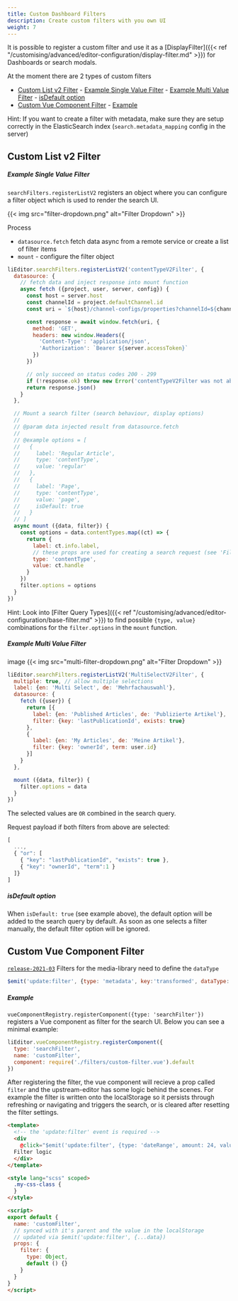 ```yaml
---
title: Custom Dashboard Filters
description: Create custom filters with you own UI
weight: 7
---
```


It is possible to register a custom filter and use it as a [DisplayFilter]({{< ref "/customising/advanced/editor-configuration/display-filter.md" >}}) for Dashboards or search modals.

At the moment there are 2 types of custom filters
- [Custom List v2 Filter](#custom-list-v2-filter)
      - [Example Single Value Filter](#example-single-value-filter)
      - [Example Multi Value Filter](#example-multi-value-filter)
      - [isDefault option](#isdefault-option)
- [Custom Vue Component Filter](#custom-vue-component-filter)
      - [Example](#example)

Hint: If you want to create a filter with metadata, make sure they are setup correctly in the ElasticSearch index (`search.metadata_mapping` config in the server)


## Custom List v2 Filter

##### Example Single Value Filter

`searchFilters.registerListV2` registers an object where you can configure a filter object which is used to render the search UI.

{{< img src="filter-dropdown.png" alt="Filter Dropdown" >}}

Process
- `datasource.fetch` fetch data async from a remote service or create a list of filter items
- `mount` - configure the filter object

```js
liEditor.searchFilters.registerListV2('contentTypeV2Filter', {
  datasource: {
    // fetch data and inject response into mount function
    async fetch ({project, user, server, config}) {
      const host = server.host
      const channelId = project.defaultChannel.id
      const uri = `${host}/channel-configs/properties?channelId=${channelId}&properties=contentTypes`

      const response = await window.fetch(uri, {
        method: 'GET',
        headers: new window.Headers({
          'Content-Type': 'application/json',
          'Authorization': `Bearer ${server.accessToken}`
        })
      })

      // only succeed on status codes 200 - 299
      if (!response.ok) throw new Error('contentTypeV2Filter was not able to fetch data')
      return response.json()
    }
  },

  // Mount a search filter (search behaviour, display options)
  //
  // @param data injected result from datasource.fetch
  //
  // @example options = [
  //   {
  //     label: 'Regular Article',
  //     type: 'contentType',
  //     value: 'regular'
  //   },
  //   {
  //     label: 'Page',
  //     type: 'contentType',
  //     value: 'page',
  //     isDefault: true
  //   }
  // ]
  async mount ({data, filter}) {
    const options = data.contentTypes.map((ct) => {
      return {
        label: ct.info.label,
        // these props are used for creating a search request (see 'Filter Query Types' link below)
        type: 'contentType',
        value: ct.handle
      }
    })
    filter.options = options
  }
})
```

Hint: Look into [Filter Query Types]({{< ref "/customising/advanced/editor-configuration/base-filter.md" >}}) to find possible `{type, value}` combinations for the `filter.options` in the `mount` function.

##### Example Multi Value Filter

image {{< img src="multi-filter-dropdown.png" alt="Filter Dropdown" >}}

```js
liEditor.searchFilters.registerListV2('MultiSelectV2Filter', {
  multiple: true, // allow multiple selections
  label: {en: 'Multi Select', de: 'Mehrfachauswahl'},
  datasource: {
    fetch ({user}) {
      return [{
        label: {en: 'Published Articles', de: 'Publizierte Artikel'},
        filter: {key: 'lastPublicationId', exists: true}
      },
      {
        label: {en: 'My Articles', de: 'Meine Artikel'},
        filter: {key: 'ownerId', term: user.id}
      }]
    }
  },

  mount ({data, filter}) {
    filter.options = data
  }
})
```

The selected values are `OR` combined in the search query.

Request payload if both filters from above are selected:

```js
[
  ...,
  { "or": [
    { "key": "lastPublicationId", "exists": true },
    { "key": "ownerId", "term":1 }
  ]}
]
```

##### isDefault option

When `isDefault: true` (see example above), the default option will be added to the search query by default. As soon as one selects a filter manually, the default filter option will be ignored.



## Custom Vue Component Filter

[`release-2021-03`](https://github.com/livingdocsIO/livingdocs-release-notes/blob/master/releases/release-2021-03.md)
Filters for the media-library need to define the `dataType`
```js
$emit('update:filter', {type: 'metadata', key:'transformed', dataType: 'boolean', value: true})
```

##### Example

`vueComponentRegistry.registerComponent({type: 'searchFilter'})` registers a Vue component as filter for the search UI. Below you can see a minimal example:

```js
liEditor.vueComponentRegistry.registerComponent({
  type: 'searchFilter',
  name: 'customFilter',
  component: require('./filters/custom-filter.vue').default
})
```

After registering the filter, the vue component will recieve a prop called `filter` and the upstream-editor has some logic behind the scenes. For example the filter is written onto the localStorage so it persists through refreshing or navigating and triggers the search, or is cleared after resetting the filter settings.
```html
<template>
  <!-- the 'update:filter' event is required -->
  <div
    @click="$emit('update:filter', {type: 'dateRange', amount: 24, value: 'h'})">
  Filter logic
  </div>
</template>

<style lang="scss" scoped>
  .my-css-class {
  }
</style>

<script>
export default {
  name: 'customFilter',
  // synced with it's parent and the value in the localStorage
  // updated via $emit('update:filter', {...data})
  props: {
    filter: {
      type: Object,
      default () {}
    }
  }
}
</script>
```
